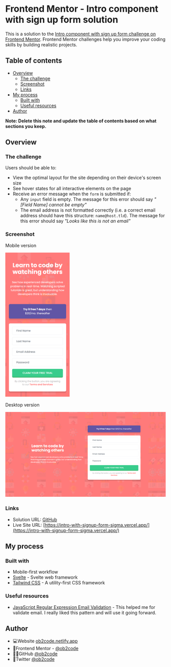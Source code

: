 # Frontend Mentor - Intro component with sign up form solution

This is a solution to the [Intro component with sign up form challenge on Frontend Mentor](https://www.frontendmentor.io/challenges/intro-component-with-signup-form-5cf91bd49edda32581d28fd1). Frontend Mentor challenges help you improve your coding skills by building realistic projects.

## Table of contents

- [Overview](#overview)
  - [The challenge](#the-challenge)
  - [Screenshot](#screenshot)
  - [Links](#links)
- [My process](#my-process)
  - [Built with](#built-with)
  - [Useful resources](#useful-resources)
- [Author](#author)

**Note: Delete this note and update the table of contents based on what sections you keep.**

## Overview

### The challenge

Users should be able to:

- View the optimal layout for the site depending on their device's screen size
- See hover states for all interactive elements on the page
- Receive an error message when the `form` is submitted if:
  - Any `input` field is empty. The message for this error should say _"[Field Name] cannot be empty"_
  - The email address is not formatted correctly (i.e. a correct email address should have this structure: `name@host.tld`). The message for this error should say _"Looks like this is not an email"_

### Screenshot

Mobile version

<img src="./screencapture-mobile.png" alt="Mobile Screenshot" style=" width:40%;"/>

Desktop version

<img src="./screencapture-desktop.png" alt="Desktop Screenshot" style="height:50%; width:100%;"/>

### Links

- Solution URL: [GitHub](https://github.com/ob2code/frontend-mentor/tree/main/intro-with-signup-form)
- Live Site URL: [https://intro-with-signup-form-sigma.vercel.app/](https://intro-with-signup-form-sigma.vercel.app/)

## My process

### Built with

- Mobile-first workflow
- [Svelte](https://svelte.dev/) - Svelte web framework
- [Tailwind CSS](https://tailwindcss.com/) - A utility-first CSS framework

### Useful resources

- [JavaScript Regular Expression Email Validation](https://stackoverflow.com/questions/940577/javascript-regular-expression-email-validation/3613106#3613106) - This helped me for validate email. I really liked this pattern and will use it going forward.

## Author

- 💻Website [ob2code.netlify.app](https://ob2code.netlify.app/)
- 💪Frontend Mentor - [@ob2code](https://www.frontendmentor.io/profile/ob2code)
- 👨‍💻GitHub [@ob2code](https://github.com/ob2code)
- 🐤Twitter [@ob2code](https://twitter.com/ob2code)
